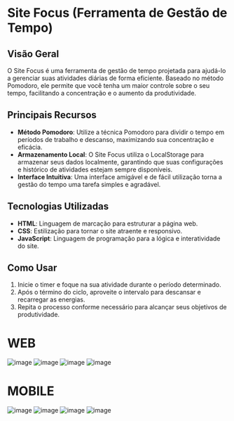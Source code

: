 # Site Focus (Ferramenta de Gestão de Tempo)

## Visão Geral
O Site Focus é uma ferramenta de gestão de tempo projetada para ajudá-lo a gerenciar suas atividades diárias de forma eficiente. Baseado no método Pomodoro, ele permite que você tenha um maior controle sobre o seu tempo, facilitando a concentração e o aumento da produtividade.

## Principais Recursos
- **Método Pomodoro**: Utilize a técnica Pomodoro para dividir o tempo em períodos de trabalho e descanso, maximizando sua concentração e eficácia.
- **Armazenamento Local**: O Site Focus utiliza o LocalStorage para armazenar seus dados localmente, garantindo que suas configurações e histórico de atividades estejam sempre disponíveis.
- **Interface Intuitiva**: Uma interface amigável e de fácil utilização torna a gestão do tempo uma tarefa simples e agradável.
  
## Tecnologias Utilizadas
- **HTML**: Linguagem de marcação para estruturar a página web.
- **CSS**: Estilização para tornar o site atraente e responsivo.
- **JavaScript**: Linguagem de programação para a lógica e interatividade do site.
  
## Como Usar
1. Inicie o timer e foque na sua atividade durante o período determinado.
2. Após o término do ciclo, aproveite o intervalo para descansar e recarregar as energias.
3. Repita o processo conforme necessário para alcançar seus objetivos de produtividade.

# WEB
![image](https://github.com/eduardoaalmeidaa/Focus/assets/89856553/d35afeef-5eca-48df-ab5a-ce62abf36b1c)
![image](https://github.com/eduardoaalmeidaa/Focus/assets/89856553/ae97dc2e-a825-4ee2-848e-5f816d059414)
![image](https://github.com/eduardoaalmeidaa/Focus/assets/89856553/fb478b8d-7228-463d-bf75-c9e815302dab)
![image](https://github.com/eduardoaalmeidaa/Focus/assets/89856553/ba372695-9183-45e1-8406-207781e66449)

# MOBILE
![image](https://github.com/eduardoaalmeidaa/Focus/assets/89856553/610dd145-09f3-48a2-b90f-4debf9b3f970)
![image](https://github.com/eduardoaalmeidaa/Focus/assets/89856553/eaa206da-ef87-4b97-94e3-e69a5a8704d3)
![image](https://github.com/eduardoaalmeidaa/Focus/assets/89856553/338b5bc5-8706-4168-893b-d0e6a6e67fca)
![image](https://github.com/eduardoaalmeidaa/Focus/assets/89856553/f7c1cf64-4601-4eb1-8d42-cf7015a8ccdf)







